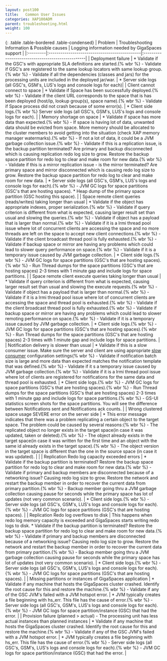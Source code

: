 ```yaml
---
layout: post100
title:   Common User Issues
categories: XAP100ADM
parent: troubleshooting.html
weight: 100
---
```





{: .table .table-bordered .table-condensed}
|  Problem  | Troubleshooting Information & Possible causes | Logging information needed by GigaSpaces support |
|:---------|:----------------------------------------------|:-------------------------------------------------|
|  Deployment failure | * Validate if the GSC's with appropriate SLA definitions are started.{% wbr %}    - Validate if GSC's are registered to the same lookup locators with same lookup group.{% wbr %}    - Validate if all the dependencies (classes and jars) for the processing units are included in the deployed jar/war. | * Server side logs (all GSC's, GSM's, LUS's logs and console logs for each)|
|  Client cannot connect to space | * Validate if Space has been successfully deployed.{% wbr %}    - Validate if the client URL corresponds to the space that is has been deployed (host/ip, lookup group(s), space name).{% wbr %}    - Validate if Space process did not crash because of some error(s).   | * Client side logs.{% wbr %}    Server side logs (all GSC's, GSM's, LUS's logs and console logs for each). |
|  Memory shortage on space | * Validate if space has more data than expected.{% wbr %}    - If space is having lot of data, unwanted data should be evicted from space. More memory should be allocated to the cluster members to avoid getting into the situation (check XAP memory manager watermarks).{% wbr %}    - If not a lot of data, it could be a JVM garbage collection issue.{% wbr %}    - Validate if this is a replication issue, is the backup partition terminated? Are primary and backup disconnected which is causing replication redo log size to grow. Restore the backup space partition for redo log to clear and make room for new data.{% wbr %}    - Validate if this is a mirror replication issue - is the mirror terminated? Are primary space and mirror disconnected which is causing redo log size to grow. Restore the backup space partition for redo log to clear and make room for new data. | * Server side logs (all GSC's, GSM's, LUS's logs and console logs for each).{% wbr %}    - JVM GC logs for space partitions (GSC's that are hosting spaces). * Heap dump of the primary space partition (GSC hosting this space). |
|  Space remote client queries (reads/writes) taking longer than usual | * Validate if the object has appropriate indexes, proper serialization.{% wbr %}    - Validate if query criterion is different from what is expected, causing larger result set than usual and slowing the queries.{% wbr %}    - Validate if object has a payload that is larger than normal.{% wbr %}    - Validate if it is a lrmi thread pool issue where lot of concurrent clients are accessing the space and no more threads are left on the space to accept new client connections.{% wbr %}    - Validate if the client broadcast thread pool is fully exhausted.{% wbr %}    - Validate if backup space or mirror are having any problems which could lead to slower query performance on space.{% wbr %}    - Validate if it is a temporary issue caused by JVM garbage collection.	| * Client side logs.{% wbr %}    - JVM GC logs for space partitions (GSC's that are hosting spaces).{% wbr %}    - Run Thread dumps for the space partitions (GSC's that are hosting spaces) 2-3 times with 1 minute gap and include logs for space partitions. |
| Space remote client execute queries taking longer than usual | * Validate if query criterion is different from what is expected, causing larger result set than usual and slowing the execute requests.{% wbr %}    - Validate if object has a payload that is larger than normal.{% wbr %}    - Validate if it is a lrmi thread pool issue where lot of concurrent clients are accessing the space and thread pool is exhausted.{% wbr %}    - Validate if the client broadcast thread pool is fully exhausted.{% wbr %}    - Validate if backup space or mirror are having any problems which could lead to slower remoting performance on space.{% wbr %}    - Validate if it is a temporary issue caused by JVM garbage collection.	| * Client side logs.{% wbr %}    - JVM GC logs for space partitions (GSC's that are hosting spaces).{% wbr %}    - Run Thread dumps for the space partitions (GSC's that are hosting spaces) 2-3 times with 1 minute gap and include logs for space partitions. |
|  Notification delivery is slower than usual | * Validate if this is a slow consumer issue. Make sure the server and client are using appropriate [slow consumer](./slow-consumer.html) configuration settings{% wbr %}    - Validate if notification batch size is large and more data than expected matches the notification template that was defined.{% wbr %}    - Validate if it s a temporary issue caused by JVM garbage collection.{% wbr %}    - Validate if it is a lrmi thread pool issue where lot of clients are registered for notifications for the same data and thread pool is exhausted. | * Client side logs.{% wbr %}    - JVM GC logs for space partitions (GSC's that are hosting spaces).{% wbr %}    - Run Thread dumps for the space partitions (GSC's that are hosting spaces) 2-3 times with 1 minute gap and include logs for space partitions.{% wbr %}    - GS-UI statistics screen shots for the space partitions. You will see the difference between Notifications sent and Notifications ack counts. |
| Wrong clustered space usage SEVERE error on the server side | * This error message indicates that there was a problem replicating a certain object to the target space. The problem could be caused by several reasons:{% wbr %}    - The replicated object no longer exists in the target space(in case it was updated, taken or deleted).{% wbr %}    - The object already exists in the target space(in case it was written for the first time and an object with the same id already exists in the target space).{% wbr %}    - The object version in the target space is different than the one in the source space (in case it was updated).  | |
|  Replication Redo log capacity exceeded errors	| * Validate if the backup partition is terminated? Restore the backup space partition for redo log to clear and make room for new data.{% wbr %}    - Validate if primary and backup members are disconnected because of a networking issue? Causing redo log size to grow. Restore the network and restart the backup member in order to recover the current data from primary partition.{% wbr %}    - Backup member going thru a JVM garbage collection causing pause for seconds while the primary space has lot of updates (not very common scenario). | * Client side logs.{% wbr %}    - Server side logs (all GSC's, GSM's, LUS's logs and console logs for each).{% wbr %}    - JVM GC logs for space partitions (GSC's that are hosting spaces). |
|  Replication Redo log overflows to disk | This happens when redo log memory capacity is exceeded and GigaSpaces starts writing redo logs to disk. * Validate if the backup partition is terminated? Restore the backup space partition for redo log to clear and make room for new data.{% wbr %}    - Validate if primary and backup members are disconnected because of a networking issue? Causing redo log size to grow. Restore the network and restart the backup member in order to recover the current data from primary partition.{% wbr %}    - Backup member going thru a JVM garbage collection causing pause for seconds while the primary space has lot of updates (not very common scenario). | * Client side logs.{% wbr %}    - Server side logs (all GSC's, GSM's, LUS's logs and console logs for each).{% wbr %}    - JVM GC logs for space partitions (GSC's that are hosting spaces). |
|  Missing partitions or instances of GigaSpaces application | * Validate if any machine that hosts the GigaSpaces cluster crashed. Identify the root cause for this and restore the machine.{% wbr %}    - Validate if any of the GSC JVM's failed with a JVM hotspot error. | * JVM typically creates a file beginning with hs_err. This file has the cause of error.{% wbr %}    - Server side logs (all GSC's, GSM's, LUS's logs and console logs for each).{% wbr %}    - JVM GC logs for space partition/instance (GSC) that had the error. |
|  Provision failure (planned > actual) - The processing unit has less actual instances than planned instances | * Validate if any machine that hosts the GigaSpaces cluster crashed. Identify the root cause for this and restore the machine.{% wbr %}    - Validate if any of the GSC JVM's failed with a JVM hotspot error. | * JVM typically creates a file beginning with hs_err. This file has the cause of error.{% wbr %}    - Server side logs (all GSC's, GSM's, LUS's logs and console logs for each).{% wbr %}    - JVM GC logs for space partition/instance (GSC) that had the error. |
